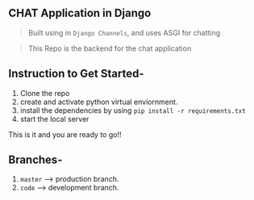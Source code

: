 ## CHAT Application in Django

> Built using in `Django Channels`, and uses ASGI for chatting

> This Repo is the backend for the chat application

## Instruction to Get Started-

1. Clone the repo
2. create and activate python virtual enviornment.
3. install the dependencies by using `pip install -r requirements.txt`
4. start the local server

This is it and you are ready to go!!

## Branches-

1. `master` --> production branch.
2. `code` --> development branch.
